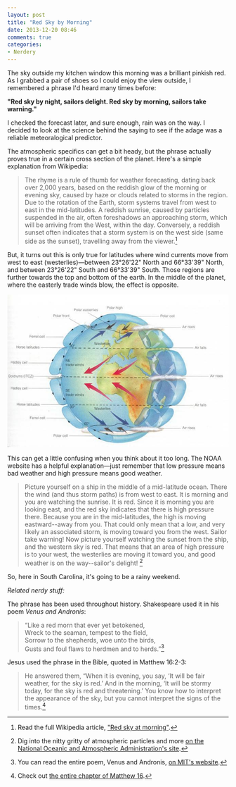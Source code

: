 ```yaml
---
layout: post
title: "Red Sky by Morning"
date: 2013-12-20 08:46
comments: true
categories: 
- Nerdery
---
```


The sky outside my kitchen window this morning was a brilliant pinkish red. As I grabbed a pair of shoes so I could enjoy the view outside, I remembered a phrase I'd heard many times before: 

**"Red sky by night, sailors delight. Red sky by morning, sailors take warning."**

I checked the forecast later, and sure enough, rain was on the way. I decided to look at the science behind the saying to see if the adage was a reliable meteoralogical predictor. 

The atmospheric specifics can get a bit heady, but the phrase actually proves true in a certain cross section of the planet. Here's a simple explanation from Wikipedia: 

> The rhyme is a rule of thumb for weather forecasting, dating back over 2,000 years, based on the reddish glow of the morning or evening sky, caused by haze or clouds related to storms in the region. Due to the rotation of the Earth, storm systems travel from west to east in the mid-latitudes. A reddish sunrise, caused by particles suspended in the air, often foreshadows an approaching storm, which will be arriving from the West, within the day. Conversely, a reddish sunset often indicates that a storm system is on the west side (same side as the sunset), travelling away from the viewer.[^1]

But, it turns out this is only true for latitudes where wind currents move from west to east (westerlies)—between 23°26'22" North and 66°33'39" North, and between 23°26'22" South and 66°33'39" South. Those regions are further towards the top and bottom of the earth. In the middle of the planet, where the easterly trade winds blow, the effect is opposite.

<img src="/images/blog/2013/12/global-winds.jpg">

This can get a little confusing when you think about it too long. The NOAA website has a helpful explanation—just remember that low pressure means bad weather and high pressure means good weather. 

> Picture yourself on a ship in the middle of a mid-latitude ocean. There the wind (and thus storm paths) is from west to east. It is morning and you are watching the sunrise. It is red. Since it is morning you are looking east, and the red sky indicates that there is high pressure there. Because you are in the mid-latitudes, the high is moving eastward--away from you. That could only mean that a low, and very likely an associated storm, is moving toward you from the west.  Sailor take warning! Now picture yourself watching the sunset from the ship, and the western sky is red.  That means that an area of high pressure is to your west, the westerlies are moving it toward you, and good weather is on the way--sailor's delight! [^2] 

So, here in South Carolina, it's going to be a rainy weekend. 

*Related nerdy stuff:*

The phrase has been used throughout history. Shakespeare used it in his poem *Venus and Andronis*: 

> “Like a red morn that ever yet betokened,<br>
Wreck to the seaman, tempest to the field,<br>
Sorrow to the shepherds, woe unto the birds,<br>
Gusts and foul flaws to herdmen and to herds.”[^3]

Jesus used the phrase in the Bible, quoted in Matthew 16:2-3: 

> He answered them, “When it is evening, you say, ‘It will be fair weather, for the sky is red.’ And in the morning, ‘It will be stormy today, for the sky is red and threatening.’ You know how to interpret the appearance of the sky, but you cannot interpret the signs of the times.[^4]

[^1]: Read the full Wikipedia article, ["Red sky at morning"](http://en.wikipedia.org/wiki/Red_sky_at_morning). 
[^2]: Dig into the nitty gritty of atmospheric particles and more [on the National Oceanic and Atmospheric Administration's site](http://www.esrl.noaa.gov/gmd/grad/about/redsky/).   
[^3]: You can read the entire poem, Venus and Andronis, [on MIT's website](http://shakespeare.mit.edu/Poetry/VenusAndAdonis.html). 
[^4]: Check out [the entire chapter of Matthew 16](http://www.esvbible.org/Matthew+16/). 